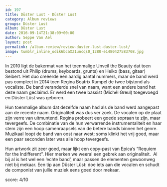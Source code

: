 ```yaml
---
id: 197
title: Düster Lust - Düster Lust
category: Album reviews
groups: Düster Lust
album: Düster Lust
date: 2016-09-14T21:38:09+00:00
author: Seppe Van Ael
layout: post
permalink: /album-review/review-duster-lust-duster-lust/
image: tumblr_inline_odik6bcaXZ1uncqs0_1280-e1480427583708.jpg
---
```

In 2010 ligt de bakermat van het toenmalige Unveil the Beauty dat toen bestond uit Philip (drums, keyboards, grunts) en Heiko (bass, gitaar) Seibert. Het duo creëerde een aardig aantal nummers, maar de band werd pas compleet in 2014 toen Regina Beatrix Rumpel de twee bijstond als vocaliste. De band veranderde snel van naam, want een andere band het deze naam geclaimd. Er werd een twee bassist (Michél Greul) toegevoegd en Düster Lüst was geboren.

Hun toenmalige album dat dezelfde naam had als de band werd aangepast aan de recente naam. Originaliteit was dus ver zoek. De vocalen op de plaat zijn verre van uitmuntend. Regina probeert een goede sopraan te zijn, maar tevergeefs. De combinatie van de hun verwarrende instrumentaliteit en haar stem zijn een hoop samenraapsels van de betere bands binnen het genre. Muzikaal loopt de band van oost naar west; soms klinkt het vrij goed, maar een paar seconden later was alle hoop tevergeefs.

Hun artwork zit zeer goed, maar lijkt een copy-past van Epica’s “Requiem for the Indifferent”. Hier merken we weeral een gebrek aan originaliteit.  Al bij al is het wel een ‘echte band’, maar passen de elementen gewoonweg niet bij mekaar. Een tip aan Düster Lüst: doe iets aan die vocalen en schudt de componist van jullie muziek eens goed door mekaar.

score: 4/10